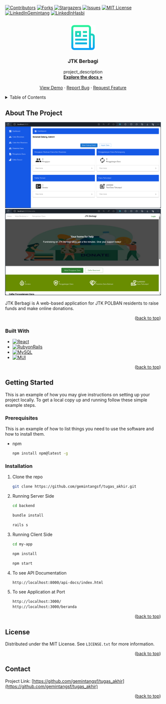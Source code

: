 <!-- Improved compatibility of back to top link: See: https://github.com/othneildrew/Best-README-Template/pull/73 -->
<a name="readme-top"></a>
<!--
*** Thanks for checking out the Best-README-Template. If you have a suggestion
*** that would make this better, please fork the repo and create a pull request
*** or simply open an issue with the tag "enhancement".
*** Don't forget to give the project a star!
*** Thanks again! Now go create something AMAZING! :D
-->



<!-- PROJECT SHIELDS -->
<!--
*** I'm using markdown "reference style" links for readability.
*** Reference links are enclosed in brackets [ ] instead of parentheses ( ).
*** See the bottom of this document for the declaration of the reference variables
*** for contributors-url, forks-url, etc. This is an optional, concise syntax you may use.
*** https://www.markdownguide.org/basic-syntax/#reference-style-links
-->
[![Contributors][contributors-shield]][contributors-url]
[![Forks][forks-shield]][forks-url]
[![Stargazers][stars-shield]][stars-url]
[![Issues][issues-shield]][issues-url]
[![MIT License][license-shield]][license-url]
[![LinkedInGemintang][linkedin-shield]][linkedin-url-gemintang]
[![LinkedInHasbi][linkedin-shield]][linkedin-url-hasbi]



<!-- PROJECT LOGO -->
<br />
<div align="center">
  <a href="https://github.com/gemintangsf/tugas_akhir">
    <img src="image/logo.png" alt="Logo" width="80" height="80">
  </a>

<h3 align="center">JTK Berbagi</h3>

  <p align="center">
    project_description
    <br />
    <a href="https://github.com/gemintangsf/tugas_akhir"><strong>Explore the docs »</strong></a>
    <br />
    <br />
    <a href="https://github.com/gemintangsf/tugas_akhir">View Demo</a>
    ·
    <a href="https://github.com/gemintangsf/tugas_akhir/issues">Report Bug</a>
    ·
    <a href="https://github.com/gemintangsf/tugas_akhir/issues">Request Feature</a>
  </p>
</div>



<!-- TABLE OF CONTENTS -->
<details>
  <summary>Table of Contents</summary>
  <ol>
    <li>
      <a href="#about-the-project">About The Project</a>
      <ul>
        <li><a href="#built-with">Built With</a></li>
      </ul>
    </li>
    <li>
      <a href="#getting-started">Getting Started</a>
      <ul>
        <li><a href="#prerequisites">Prerequisites</a></li>
        <li><a href="#installation">Installation</a></li>
      </ul>
    </li>
    <li><a href="#usage">Usage</a></li>
    <li><a href="#contributing">Contributing</a></li>
    <li><a href="#license">License</a></li>
    <li><a href="#contact">Contact</a></li>
  </ol>
</details>



<!-- ABOUT THE PROJECT -->
## About The Project

[![Admin Side][product-screenshot-1]](https://example.com)
[![User Side][product-screenshot-2]](https://example.com)

JTK Berbagi is A web-based application for JTK POLBAN residents to raise funds and make online donations.

<p align="right">(<a href="#readme-top">back to top</a>)</p>



### Built With

* [![React][React.js]][React-url]
* [![RubyonRails][Ruby-on-Rails]][Ruby-on-Rails-url]
* [![MySQL][MySQL]][MySQL-url]
* [![MUI][MUI]][MUI-url]

<p align="right">(<a href="#readme-top">back to top</a>)</p>



<!-- GETTING STARTED -->
## Getting Started

This is an example of how you may give instructions on setting up your project locally.
To get a local copy up and running follow these simple example steps.

### Prerequisites

This is an example of how to list things you need to use the software and how to install them.
* npm
  ```sh
  npm install npm@latest -g
  ```

### Installation

1. Clone the repo
   ```sh
   git clone https://github.com/gemintangsf/tugas_akhir.git
   ```
2. Running Server Side
   ```sh
   cd backend
   ```
   ```sh
   bundle install
   ```
   ```sh
   rails s
   ```
3. Running Client Side
   ```sh
   cd my-app
   ```
   ```sh
   npm install
   ```
   ```sh
   npm start
   ```
4. To see API Documentation
   ```sh
   http://localhost:8000/api-docs/index.html
   ```
5. To see Application at Port
   ```sh
   http://localhost:3000/
   http://localhost:3000/beranda
   ```
<p align="right">(<a href="#readme-top">back to top</a>)</p>



<!-- LICENSE -->
## License

Distributed under the MIT License. See `LICENSE.txt` for more information.

<p align="right">(<a href="#readme-top">back to top</a>)</p>



<!-- CONTACT -->
## Contact

Project Link: [https://github.com/gemintangsf/tugas_akhir](https://github.com/gemintangsf/tugas_akhir)

<p align="right">(<a href="#readme-top">back to top</a>)</p>





<!-- MARKDOWN LINKS & IMAGES -->
<!-- https://www.markdownguide.org/basic-syntax/#reference-style-links -->
[contributors-shield]: https://img.shields.io/github/contributors/gemintangsf/tugas_akhir.svg?style=for-the-badge
[contributors-url]: https://github.com/gemintangsf/tugas_akhir/graphs/contributors
[forks-shield]: https://img.shields.io/github/forks/gemintangsf/tugas_akhir.svg?style=for-the-badge
[forks-url]: https://github.com/gemintangsf/tugas_akhir/network/members
[stars-shield]: https://img.shields.io/github/stars/gemitangsf/tugas_akhir.svg?style=for-the-badge
[stars-url]: https://github.com/gemintangsf/tugas_akhir/stargazers
[issues-shield]: https://img.shields.io/github/issues/gemintangsf/tugas_akhir.svg?style=for-the-badge
[issues-url]: https://github.com/gemintangsf/tugas_akhir/issues
[license-shield]: https://img.shields.io/github/license/gemintangsf/tugas_akhir.svg?style=for-the-badge
[license-url]: https://github.com/gemintangsf/tugas_akhir/blob/master/LICENSE.txt
[linkedin-shield]: https://img.shields.io/badge/-LinkedIn-black.svg?style=for-the-badge&logo=linkedin&colorB=555
[linkedin-url-gemintang]: https://www.linkedin.com/in/gemintang-sangkaji-furqon-0a8807248/
[linkedin-url-hasbi]: https://www.linkedin.com/in/hasbiishlahyazm/
[product-screenshot]: images/screenshot.png
[React.js]: https://img.shields.io/badge/React-20232A?style=for-the-badge&logo=react&logoColor=61DAFB
[React-url]: https://reactjs.org/
[Ruby-on-Rails]: https://img.shields.io/badge/Ruby%20on%20Rails-20232A?style=for-the-badge&logo=ruby-on-rails&logoColor=CC0000
[Ruby-on-Rails-url]: https://rubyonrails.org/
[MySQL]: https://img.shields.io/badge/MySQL-20232A?style=for-the-badge&logo=mysql&logoColor=00758F
[MySQL-url]: https://www.mysql.com/
[MUI]: https://img.shields.io/badge/MUI-20232A?style=for-the-badge&logo=react&logoColor=61DAFB
[MUI-url]: https://mui.com/
[product-screenshot-1]: image/Screenshot_1.png
[product-screenshot-2]: image/Screenshot_2.png


